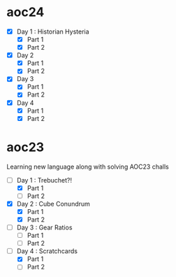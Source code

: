 # aoc24 
- [x] Day 1 : Historian Hysteria
  - [x] Part 1 
  - [x] Part 2
- [x] Day 2
  - [x] Part 1 
  - [x] Part 2 
- [x] Day 3 
  - [x] Part 1 
  - [x] Part 2 
- [x] Day 4 
  - [x] Part 1 
  - [x] Part 2 

# aoc23
Learning new language along with solving AOC23 challs

- [ ] Day 1 : Trebuchet?! 
  - [x] Part 1 
  - [ ] Part 2
- [x] Day 2 : Cube Conundrum
  - [x] Part 1 
  - [x] Part 2
- [ ] Day 3 : Gear Ratios
  - [ ] Part 1 
  - [ ] Part 2
- [ ] Day 4 : Scratchcards
  - [x] Part 1 
  - [ ] Part 2
